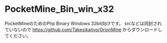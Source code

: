 # PocketMine_Bin_win_x32
PocketMineのためのPhp Binary Windows 32bit向けです。
srcなどは同封されていないので
https://github.com/Takesikaityo/OrionMine
からダウンロードしてください。
